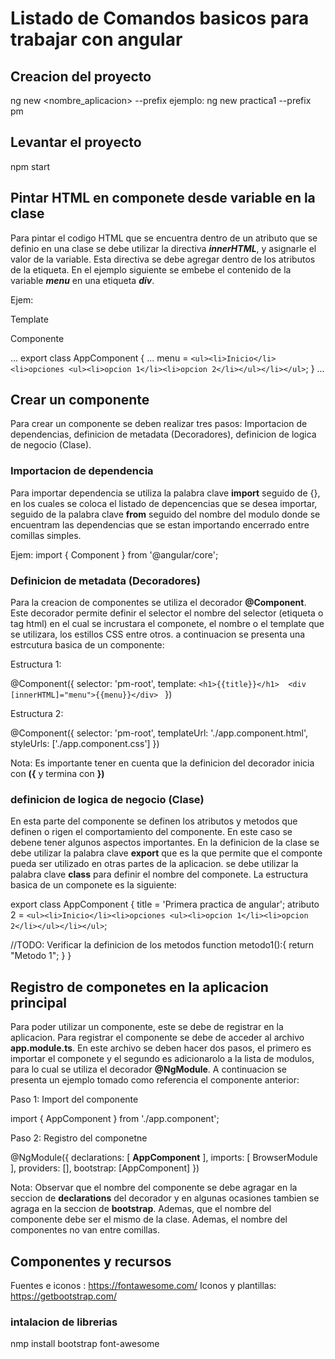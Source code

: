 # Listado de Comandos basicos para trabajar con angular

## Creacion del proyecto

ng new <nombre_aplicacion> --prefix <prefijo>
ejemplo: ng new practica1 --prefix pm

## Levantar el proyecto
npm start

## Pintar HTML en componete desde variable en la clase
Para pintar el codigo HTML que se encuentra dentro de un atributo que se definio en una clase se debe utilizar la directiva ***innerHTML***, y asignarle el valor de la variable. Esta directiva se debe agregar dentro de los atributos de la etiqueta. En el ejemplo siguiente se embebe el contenido de la variable ***menu*** en una etiqueta ***div***.

Ejem: 

Template
<div [innerHTML]="menu"></div>

Componente

...
export class AppComponent {
  ...
  menu = `<ul><li>Inicio</li><li>opciones <ul><li>opcion 1</li><li>opcion 2</li></ul></li></ul>`;
}
...

## Crear un componente

Para crear un componente se deben realizar tres pasos: Importacion de dependencias, definicion de metadata (Decoradores), definicion de logica de negocio (Clase).

### Importacion de dependencia

Para importar dependencia se utiliza la palabra clave **import** seguido de {}, en los cuales se coloca el listado de depencencias que se desea importar, seguido de la palabra clave **from** seguido del nombre del modulo donde se encuentram las dependencias que se estan importando encerrado entre comillas simples. 

Ejem: import { Component } from '@angular/core';

### Definicion de metadata (Decoradores)

Para la creacion de componentes se utiliza el decorador **@Component**. Este decorador permite definir el selector el nombre del selector (etiqueta o tag html) en el cual se incrustara el componete, el nombre o el template que se utilizara, los estillos CSS entre otros. a continuacion se presenta una estrcutura basica de un componente:

Estructura 1:

@Component({
  selector: 'pm-root',
  template: `<h1>{{title}}</h1> 
    <div [innerHTML]="menu">{{menu}}</div>
  `
})

Estructura 2:

@Component({
  selector: 'pm-root',
  templateUrl: './app.component.html',
  styleUrls: ['./app.component.css']
})

Nota: Es importante tener en cuenta que la definicion del decorador inicia con **({** y termina con **})**

### definicion de logica de negocio (Clase)

En esta parte del componente se definen los atributos y metodos que definen o rigen el comportamiento del componente. En este caso se debene tener algunos aspectos importantes. En la definicion de la clase se debe utilizar la palabra clave **export** que es la que permite que el componte pueda ser utilizado en otras partes de la aplicacion. se debe utilizar la palabra clave **class** para definir el nombre del componete. La estructura basica de un componete es la siguiente:

export class AppComponent {
  title = 'Primera practica de angular';
  atributo 2 = `<ul><li>Inicio</li><li>opciones <ul><li>opcion 1</li><li>opcion 2</li></ul></li></ul>`;

//TODO: Verificar la definicion de los metodos
  function metodo1():{
      return "Metodo 1";
  }
}

## Registro de componetes en la aplicacion principal

Para poder utilizar un componente, este se debe de registrar en la aplicacion. Para registrar el componente se debe de acceder al archivo **app.module.ts**. En este archivo se deben hacer dos pasos, el primero es importar el componete y el segundo es adicionarolo a la lista de modulos, para lo cual se utiliza el decorador **@NgModule**. A continuacion se presenta un ejemplo tomado como referencia el componente anterior:

Paso 1: Import del componente

import { AppComponent } from './app.component';

Paso 2: Registro del componetne

@NgModule({
  declarations: [
    **AppComponent**
  ],
  imports: [
    BrowserModule
  ],
  providers: [],
  bootstrap: [AppComponent]
})

Nota: Observar que el nombre del componente se debe agragar en la seccion de **declarations** del decorador y en algunas ocasiones tambien se agraga en la seccion de **bootstrap**. Ademas, que el nombre del componente debe ser el mismo de la clase. Ademas, el nombre del componentes no van entre comillas.


## Componentes y recursos
Fuentes e iconos : https://fontawesome.com/
Iconos y plantillas: https://getbootstrap.com/
### intalacion de librerias
nmp install bootstrap font-awesome